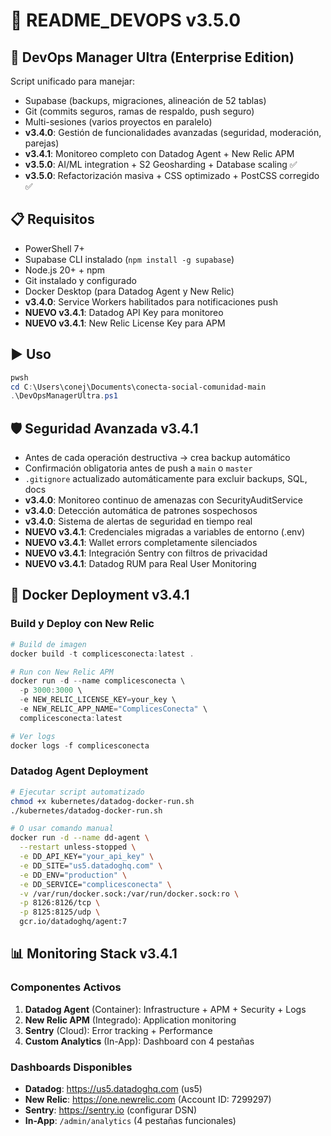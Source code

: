 # 📘 README_DEVOPS v3.5.0

## 🚀 DevOps Manager Ultra (Enterprise Edition)
Script unificado para manejar:

- Supabase (backups, migraciones, alineación de 52 tablas)
- Git (commits seguros, ramas de respaldo, push seguro)
- Multi-sesiones (varios proyectos en paralelo)
- **v3.4.0**: Gestión de funcionalidades avanzadas (seguridad, moderación, parejas)
- **v3.4.1**: Monitoreo completo con Datadog Agent + New Relic APM
- **v3.5.0**: AI/ML integration + S2 Geosharding + Database scaling ✅
- **v3.5.0**: Refactorización masiva + CSS optimizado + PostCSS corregido ✅

## 📋 Requisitos
- PowerShell 7+
- Supabase CLI instalado (`npm install -g supabase`)
- Node.js 20+ + npm
- Git instalado y configurado
- Docker Desktop (para Datadog Agent y New Relic)
- **v3.4.0**: Service Workers habilitados para notificaciones push
- **NUEVO v3.4.1**: Datadog API Key para monitoreo
- **NUEVO v3.4.1**: New Relic License Key para APM

## ▶️ Uso
```powershell
pwsh
cd C:\Users\conej\Documents\conecta-social-comunidad-main
.\DevOpsManagerUltra.ps1
```

## 🛡️ Seguridad Avanzada v3.4.1
- Antes de cada operación destructiva → crea backup automático
- Confirmación obligatoria antes de push a `main` o `master`
- `.gitignore` actualizado automáticamente para excluir backups, SQL, docs
- **v3.4.0**: Monitoreo continuo de amenazas con SecurityAuditService
- **v3.4.0**: Detección automática de patrones sospechosos
- **v3.4.0**: Sistema de alertas de seguridad en tiempo real
- **NUEVO v3.4.1**: Credenciales migradas a variables de entorno (.env)
- **NUEVO v3.4.1**: Wallet errors completamente silenciados
- **NUEVO v3.4.1**: Integración Sentry con filtros de privacidad
- **NUEVO v3.4.1**: Datadog RUM para Real User Monitoring

## 🐳 Docker Deployment v3.4.1

### Build y Deploy con New Relic
```powershell
# Build de imagen
docker build -t complicesconecta:latest .

# Run con New Relic APM
docker run -d --name complicesconecta \
  -p 3000:3000 \
  -e NEW_RELIC_LICENSE_KEY=your_key \
  -e NEW_RELIC_APP_NAME="ComplicesConecta" \
  complicesconecta:latest

# Ver logs
docker logs -f complicesconecta
```

### Datadog Agent Deployment
```bash
# Ejecutar script automatizado
chmod +x kubernetes/datadog-docker-run.sh
./kubernetes/datadog-docker-run.sh

# O usar comando manual
docker run -d --name dd-agent \
  --restart unless-stopped \
  -e DD_API_KEY="your_api_key" \
  -e DD_SITE="us5.datadoghq.com" \
  -e DD_ENV="production" \
  -e DD_SERVICE="complicesconecta" \
  -v /var/run/docker.sock:/var/run/docker.sock:ro \
  -p 8126:8126/tcp \
  -p 8125:8125/udp \
  gcr.io/datadoghq/agent:7
```

## 📊 Monitoring Stack v3.4.1

### Componentes Activos
1. **Datadog Agent** (Container): Infrastructure + APM + Security + Logs
2. **New Relic APM** (Integrado): Application monitoring
3. **Sentry** (Cloud): Error tracking + Performance
4. **Custom Analytics** (In-App): Dashboard con 4 pestañas

### Dashboards Disponibles
- **Datadog**: https://us5.datadoghq.com (us5)
- **New Relic**: https://one.newrelic.com (Account ID: 7299297)
- **Sentry**: https://sentry.io (configurar DSN)
- **In-App**: `/admin/analytics` (4 pestañas funcionales)
